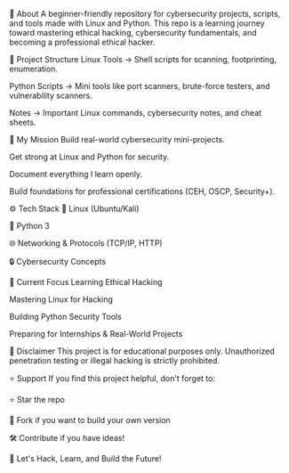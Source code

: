 📖 About
A beginner-friendly repository for cybersecurity projects, scripts, and tools made with Linux and Python.
This repo is a learning journey toward mastering ethical hacking, cybersecurity fundamentals, and becoming a professional ethical hacker.

📂 Project Structure
Linux Tools → Shell scripts for scanning, footprinting, enumeration.

Python Scripts → Mini tools like port scanners, brute-force testers, and vulnerability scanners.

Notes → Important Linux commands, cybersecurity notes, and cheat sheets.

🎯 My Mission
Build real-world cybersecurity mini-projects.

Get strong at Linux and Python for security.

Document everything I learn openly.

Build foundations for professional certifications (CEH, OSCP, Security+).

⚙️ Tech Stack
🐧 Linux (Ubuntu/Kali)

🐍 Python 3

🌐 Networking & Protocols (TCP/IP, HTTP)

🔒 Cybersecurity Concepts

📌 Current Focus
Learning Ethical Hacking

Mastering Linux for Hacking

Building Python Security Tools

Preparing for Internships & Real-World Projects

📜 Disclaimer
This project is for educational purposes only.
Unauthorized penetration testing or illegal hacking is strictly prohibited.

⭐ Support
If you find this project helpful, don't forget to:

⭐ Star the repo

🍴 Fork if you want to build your own version

🛠️ Contribute if you have ideas!

🚀 Let's Hack, Learn, and Build the Future!
